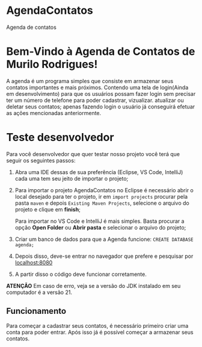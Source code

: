 # AgendaContatos
Agenda de contatos

# Bem-Vindo à Agenda de Contatos de Murilo Rodrigues!

A agenda é um programa simples que consiste em armazenar seus contatos importantes e mais próximos. Contendo uma tela de login(Ainda em desenvolvimento) para que os usuários possam fazer login sem precisar ter um número de telefone para poder cadastrar, vizualizar. atualizar ou deletar seus contatos; apenas fazendo login o usuário já conseguirá efetuar as ações mencionadas anteriormente.


# Teste desenvolvedor
Para você desenvolvedor que quer testar nosso projeto você terá que seguir os seguintes passos:

 1. Abra uma IDE dessas de sua preferência (Eclipse, VS Code, IntelliJ) cada uma tem seu jeito de importar o projeto;
 2. Para importar o projeto AgendaContatos no Eclipse é necessário abrir o local desejado para ter o projeto, ir em `import projects` procurar pela pasta `maven` e depois `Existing Maven Projects`, selecione o arquivo do projeto e clique em **finish**;
 
	 Para importar no VS Code e IntelliJ é mais simples. Basta procurar a opção **Open Folder** ou **Abrir pasta** e selecionar o arquivo do projeto;

3. Criar um banco de dados para que a Agenda funcione:
`CREATE DATABASE agenda;`
4. Depois disso, deve-se entrar no navegador que prefere e pesquisar por [localhost:8080](localhost:8080)
5. A partir disso o código deve funcionar corretamente.

**ATENÇÃO**
Em caso de erro, veja se a versão do JDK instalado em seu computador é a versão 21.	

## Funcionamento
Para começar a cadastrar seus contatos, é necessário primeiro criar uma conta para poder entrar. Após isso já é possível começar a armazenar seus contatos.
